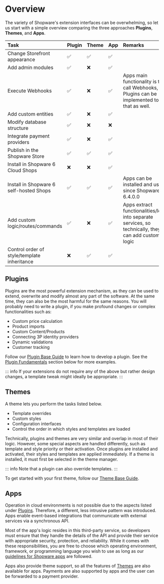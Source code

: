 # Overview

The variety of Shopware's extension interfaces can be overwhelming, so let us start with a simple overview comparing the three approaches **Plugins**, **Themes**, and **Apps**.

| Task | Plugin | Theme | App | Remarks |
| :--- | :--- | :--- | :--- | :--- |
| Change Storefront appearance | ✅ | ✅ | ✅ |  |
| Add admin modules | ✅ | ❌ | ✅ |  |
| Execute Webhooks | ✅ | ❌ | ✅ | Apps main functionality is to call Webhooks, but Plugins can be implemented to do that as well. |
| Add custom entities | ✅ | ❌ | ✅ |  |
| Modify database structure | ✅ | ❌ | ❌ |  |
| Integrate payment providers | ✅ | ❌ | ✅ |  |
| Publish in the Shopware Store | ✅ | ✅ | ✅ |  |
| Install in Shopware 6 Cloud Shops | ❌ | ❌ | ✅ |  |
| Install in Shopware 6 self-hosted Shops | ✅ | ✅ | ✅ | Apps can be installed and used since Shopware 6.4.0.0 |
| Add custom logic/routes/commands | ✅ | ❌ | ✅ | Apps extract functionalities/logic into separate services, so technically, they can add custom logic |
| Control order of style/template inheritance | ❌ | ✅ | ✅ |  |

## Plugins

Plugins are the most powerful extension mechanism, as they can be used to extend, overwrite and modify almost any part of the software. At the same time, they can also be the most harmful for the same reasons. You will probably need to write a plugin, if you make profound changes or complex functionalities such as:

* Custom price calculation
* Product imports
* Custom Content/Products
* Connecting 3P identity providers
* Dynamic validations
* Customer tracking

Follow our [Plugin Base Guide](plugins/plugin-base-guide) to learn how to develop a plugin. See the [Plugin Fundamentals](plugins/plugin-fundamentals/) section below for more examples.

::: info
If your extensions do not require any of the above but rather design changes, a template tweak might ideally be appropriate.
:::

## Themes

A theme lets you perform the tasks listed below.

* Template overrides
* Custom styles
* Configuration interfaces
* Control the order in which styles and templates are loaded

Technically, plugins and themes are very similar and overlap in most of their logic. However, some special aspects are handled differently, such as template and style priority or their activation. Once plugins are installed and activated, their styles and templates are applied immediately. If a theme is installed, it must first be selected in the theme manager.

::: info
Note that a plugin can also override templates.
:::

To get started with your first theme, follow our [Theme Base Guide](themes/theme-base-guide).

## Apps

Operation in cloud environments is not possible due to the aspects listed under [Plugins](overview#plugins). Therefore, a different, less intrusive pattern was introduced. Apps enable event-based integrations that communicate with external services via a synchronous API.

Most of the app's logic resides in this third-party service, so developers must ensure that they handle the details of the API and provide their service with appropriate security, protection, and reliability. While it comes with these responsibilities, you are free to choose which operating environment, framework, or programming language you wish to use as long as our [guidelines for Shopware apps](apps/app-base-guide) are followed.

Apps also provide theme support, so all the features of [Themes](overview#themes) are also available for apps. Payments are also supported by apps and the user can be forwarded to a payment provider.
